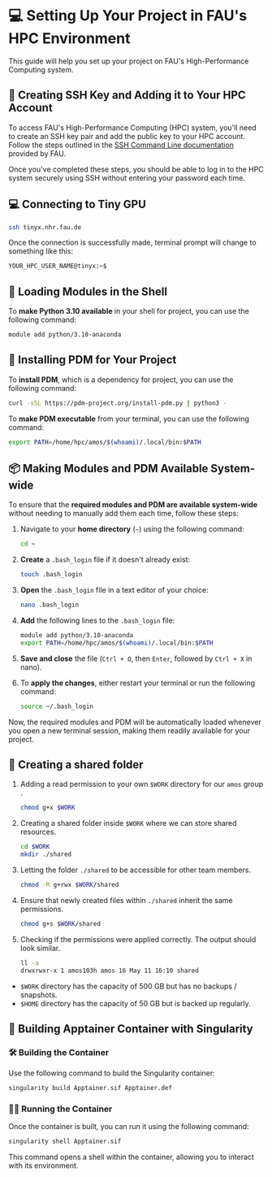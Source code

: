# 💻 Setting Up Your Project in FAU's HPC Environment

This guide will help you set up your project on FAU's High-Performance Computing system.


## 🔑 Creating SSH Key and Adding it to Your HPC Account

To access FAU's High-Performance Computing (HPC) system, you'll need to create an SSH key pair and add the public key to your HPC account. Follow the steps outlined in the [SSH Command Line documentation](https://doc.nhr.fau.de/access/ssh-command-line/) provided by FAU.

Once you've completed these steps, you should be able to log in to the HPC system securely using SSH without entering your password each time.


## 💻 Connecting to Tiny GPU

```bash
ssh tinyx.nhr.fau.de
```

Once the connection is successfully made, terminal prompt will change to something like this:

```bash
YOUR_HPC_USER_NAME@tinyx:~$
```


## 🔧 Loading Modules in the Shell

To **make Python 3.10 available** in your shell for project, you can use the following command:

```bash
module add python/3.10-anaconda
```


## 🧰 Installing PDM for Your Project

To **install PDM**, which is a dependency for project, you can use the following command:

```bash
curl -sSL https://pdm-project.org/install-pdm.py | python3 -
```

To **make PDM executable** from your terminal, you can use the following command:

```bash
export PATH=/home/hpc/amos/$(whoami)/.local/bin:$PATH
```


## 📦 Making Modules and PDM Available System-wide

To ensure that the **required modules and PDM are available system-wide** without needing to manually add them each time, follow these steps:

1. Navigate to your **home directory** (`~`) using the following command:
   
   ```bash
   cd ~
   ```

2. **Create** a `.bash_login` file if it doesn't already exist:
   
   ```bash
   touch .bash_login
   ```

3. **Open** the `.bash_login` file in a text editor of your choice:
   
   ```bash
   nano .bash_login
   ```

4. **Add** the following lines to the `.bash_login` file:
   
   ```bash
   module add python/3.10-anaconda
   export PATH=/home/hpc/amos/$(whoami)/.local/bin:$PATH
   ```

5. **Save and close** the file (`Ctrl + O`, then `Enter`, followed by `Ctrl + X` in nano).

6. To **apply the changes**, either restart your terminal or run the following command:
   
   ```bash
   source ~/.bash_login
   ```

Now, the required modules and PDM will be automatically loaded whenever you open a new terminal session, making them readily available for your project.

## 👤 Creating a shared folder

1. Adding a read permission to your own `$WORK` directory for our `amos` group .
   ```bash
   chmod g+x $WORK
   ```
2. Creating a shared folder inside `$WORK` where we can store shared resources.
   ```bash
   cd $WORK
   mkdir ./shared
   ```
3. Letting the folder `./shared` to be accessible for other team members.
   ```bash
   chmod -R g+rwx $WORK/shared
   ```
   
4. Ensure that newly created files within `./shared` inherit the same permissions.
   ```bash
   chmod g+s $WORK/shared
   ```
5. Checking if the permissions were applied correctly. The output should look similar.
   ```bash
   ll -a
   drwxrwxr-x 1 amos103h amos 16 May 11 16:10 shared
   ```

- `$WORK` directory has the capacity of 500 GB but has no backups / snapshots.
- `$HOME` directory has the capacity of 50 GB but is backed up regularly.

## 🚀 Building Apptainer Container with Singularity

### 🛠️ Building the Container

Use the following command to build the Singularity container:

```bash
singularity build Apptainer.sif Apptainer.def
```

### 🏃‍♂️ Running the Container

Once the container is built, you can run it using the following command:

```bash
singularity shell Apptainer.sif
```

This command opens a shell within the container, allowing you to interact with its environment.

